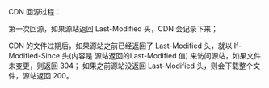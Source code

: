 CDN 回源过程：

第一次回源，如果源站返回 Last-Modified 头，CDN 会记录下来；

CDN 的文件过期后，如果源站之前已经返回了 Last-Modified 头，就以 If-Modified-Since 头(内容是 源站返回的Last-Modified 值) 来访问源站，如果文件未变更，则返回 304；
如果之前源站没返回  Last-Modified 头，则会下载整个文件，源站返回 200。